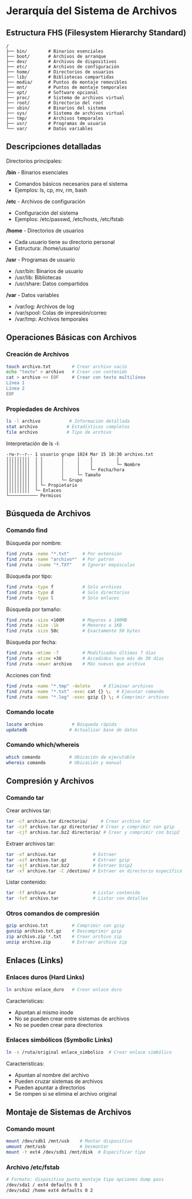 # Jerarquía del Sistema de Archivos

## Estructura FHS (Filesystem Hierarchy Standard)

```
/
├── bin/        # Binarios esenciales
├── boot/       # Archivos de arranque
├── dev/        # Archivos de dispositivos
├── etc/        # Archivos de configuración
├── home/       # Directorios de usuarios
├── lib/        # Bibliotecas compartidas
├── media/      # Puntos de montaje removibles
├── mnt/        # Puntos de montaje temporales
├── opt/        # Software opcional
├── proc/       # Sistema de archivos virtual
├── root/       # Directorio del root
├── sbin/       # Binarios del sistema
├── sys/        # Sistema de archivos virtual
├── tmp/        # Archivos temporales
├── usr/        # Programas de usuario
└── var/        # Datos variables
```

## Descripciones detalladas

Directorios principales:

**/bin** - Binarios esenciales

- Comandos básicos necesarios para el sistema
- Ejemplos: ls, cp, mv, rm, bash

**/etc** - Archivos de configuración

- Configuración del sistema
- Ejemplos: /etc/passwd, /etc/hosts, /etc/fstab

**/home** - Directorios de usuarios

- Cada usuario tiene su directorio personal
- Estructura: /home/usuario/

**/usr** - Programas de usuario

- /usr/bin: Binarios de usuario
- /usr/lib: Bibliotecas
- /usr/share: Datos compartidos

**/var** - Datos variables

- /var/log: Archivos de log
- /var/spool: Colas de impresión/correo
- /var/tmp: Archivos temporales

## Operaciones Básicas con Archivos

### Creación de Archivos

```bash
touch archivo.txt        # Crear archivo vacío
echo "texto" > archivo   # Crear con contenido
cat > archivo << EOF     # Crear con texto multilínea
Línea 1
Línea 2
EOF
```

### Propiedades de Archivos

```bash
ls -l archivo           # Información detallada
stat archivo           # Estadísticas completas
file archivo           # Tipo de archivo
```

Interpretación de ls -l:

```
-rw-r--r-- 1 usuario grupo 1024 Mar 15 10:30 archivo.txt
│││││││││  │ │       │     │    │         │
│││││││││  │ │       │     │    │         └─ Nombre
│││││││││  │ │       │     │    └─ Fecha/hora
│││││││││  │ │       │     └─ Tamaño
│││││││││  │ │       └─ Grupo
│││││││││  │ └─ Propietario
│││││││││  └─ Enlaces
└─────────── Permisos
```

## Búsqueda de Archivos

### Comando find

Búsqueda por nombre:

```bash
find /ruta -name "*.txt"     # Por extensión
find /ruta -name "archivo*"  # Por patrón
find /ruta -iname "*.TXT"    # Ignorar mayúsculas
```

Búsqueda por tipo:

```bash
find /ruta -type f           # Solo archivos
find /ruta -type d           # Solo directorios
find /ruta -type l           # Solo enlaces
```

Búsqueda por tamaño:

```bash
find /ruta -size +100M       # Mayores a 100MB
find /ruta -size -1k         # Menores a 1KB
find /ruta -size 50c         # Exactamente 50 bytes
```

Búsqueda por fecha:

```bash
find /ruta -mtime -7         # Modificados últimos 7 días
find /ruta -atime +30        # Accedidos hace más de 30 días
find /ruta -newer archivo    # Más nuevos que archivo
```

Acciones con find:

```bash
find /ruta -name "*.tmp" -delete     # Eliminar archivos
find /ruta -name "*.txt" -exec cat {} \;  # Ejecutar comando
find /ruta -name "*.log" -exec gzip {} \; # Comprimir archivos
```

### Comando locate

```bash
locate archivo           # Búsqueda rápida
updatedb                # Actualizar base de datos
```

### Comando which/whereis


```bash
which comando           # Ubicación de ejecutable
whereis comando         # Ubicación y manual
```

## Compresión y Archivos

### Comando tar

Crear archivos tar:

```bash
tar -cf archivo.tar directorio/     # Crear archivo tar
tar -czf archivo.tar.gz directorio/ # Crear y comprimir con gzip
tar -cjf archivo.tar.bz2 directorio/ # Crear y comprimir con bzip2
```

Extraer archivos tar:

```bash
tar -xf archivo.tar              # Extraer
tar -xzf archivo.tar.gz          # Extraer gzip
tar -xjf archivo.tar.bz2         # Extraer bzip2
tar -xf archivo.tar -C /destino/ # Extraer en directorio específico
```

Listar contenido:

```bash
tar -tf archivo.tar              # Listar contenido
tar -tvf archivo.tar             # Listar con detalles
```

### Otros comandos de compresión

```bash
gzip archivo.txt         # Comprimir con gzip
gunzip archivo.txt.gz    # Descomprimir gzip
zip archivo.zip *.txt    # Crear archivo zip
unzip archivo.zip        # Extraer archivo zip
```

## Enlaces (Links)

### Enlaces duros (Hard Links)

```bash
ln archivo enlace_duro   # Crear enlace duro
```

Características:

- Apuntan al mismo inode
- No se pueden crear entre sistemas de archivos
- No se pueden crear para directorios

### Enlaces simbólicos (Symbolic Links)

```bash
ln -s /ruta/original enlace_simbolico  # Crear enlace simbólico
```

Características:

- Apuntan al nombre del archivo
- Pueden cruzar sistemas de archivos
- Pueden apuntar a directorios
- Se rompen si se elimina el archivo original

## Montaje de Sistemas de Archivos

### Comando mount

```bash
mount /dev/sdb1 /mnt/usb    # Montar dispositivo
umount /mnt/usb             # Desmontar
mount -t ext4 /dev/sdb1 /mnt/disk  # Especificar tipo
```

### Archivo /etc/fstab

```bash
# Formato: dispositivo punto_montaje tipo opciones dump pass
/dev/sda1 / ext4 defaults 0 1
/dev/sda2 /home ext4 defaults 0 2
```